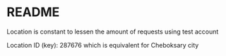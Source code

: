 # README

Location is constant to lessen the amount of requests using test account

Location ID (key): 287676 which is equivalent for Cheboksary city


